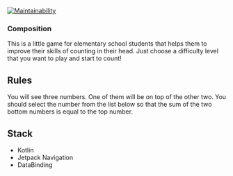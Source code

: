 [![Maintainability](https://api.codeclimate.com/v1/badges/51d9512e7a1a362aad8e/maintainability)](https://codeclimate.com/github/darklittlefinch/Composition/maintainability)

### Composition

This is a little game for elementary school students that helps them to improve their skills of counting in their head. Just choose a difficulty level that you want to play and start to count!

## Rules

You will see three numbers. One of them will be on top of the other two. You should select the number from the list below so that the sum of the two bottom numbers is equal to the top number.

## Stack

* Kotlin
* Jetpack Navigation
* DataBinding